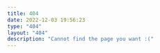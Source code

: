 ```yaml
---
title: 404
date: 2022-12-03 19:56:23
type: "404"
layout: "404"
description: "Cannot find the page you want :("
---
```

